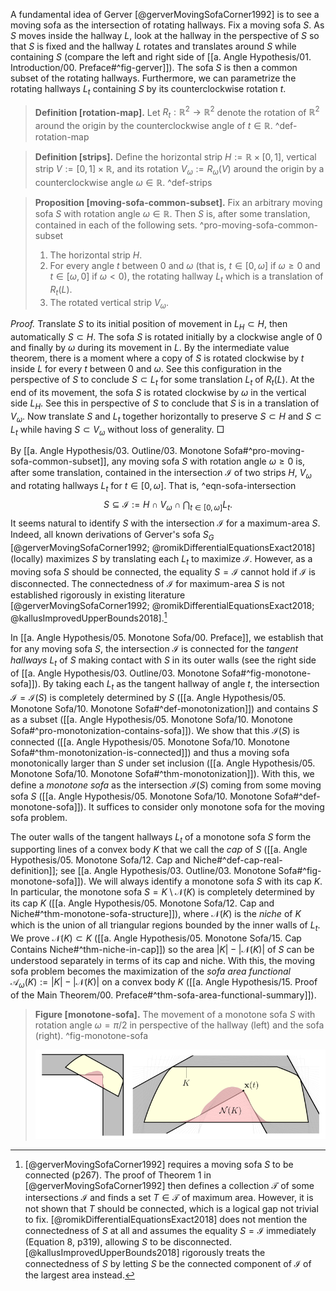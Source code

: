 A fundamental idea of Gerver [@gerverMovingSofaCorner1992] is to see a moving sofa as the intersection of rotating hallways. Fix a moving sofa $S$. As $S$ moves inside the hallway $L$, look at the hallway in the perspective of $S$ so that $S$ is fixed and the hallway $L$ rotates and translates around $S$ while containing $S$ (compare the left and right side of [[a. Angle Hypothesis/01. Introduction/00. Preface#^fig-gerver]]). The sofa $S$ is then a common subset of the rotating hallways. Furthermore, we can parametrize the rotating hallways $L_t$ containing $S$ by its counterclockwise rotation $t$.

> __Definition [rotation-map].__ Let $R_t : \mathbb{R}^2 \to \mathbb{R}^2$ denote the rotation of $\mathbb{R}^2$ around the origin by the counterclockwise angle of $t \in \mathbb{R}$. ^def-rotation-map

> __Definition [strips].__ Define the horizontal strip $H := \mathbb{R} \times [0, 1]$, vertical strip $V := [0, 1] \times \mathbb{R}$, and its rotation $V_\omega := R_\omega(V)$ around the origin by a counterclockwise angle $\omega \in \mathbb{R}$. ^def-strips

> __Proposition [moving-sofa-common-subset].__ Fix an arbitrary moving sofa $S$ with rotation angle $\omega \in \mathbb{R}$. Then $S$ is, after some translation, contained in each of the following sets. ^pro-moving-sofa-common-subset
> 
> 1. The horizontal strip $H$.
> 2. For every angle $t$ between $0$ and $\omega$ (that is, $t \in [0, \omega]$ if $\omega \geq 0$ and $t \in [\omega, 0]$ if $\omega < 0$), the rotating hallway $L_t$ which is a translation of $R_t(L)$.
> 3. The rotated vertical strip $V_\omega$.

_Proof._ Translate $S$ to its initial position of movement in $L_H \subset H$, then automatically $S \subset H$. The sofa $S$ is rotated initially by a clockwise angle of $0$ and finally by $\omega$ during its movement in $L$. By the intermediate value theorem, there is a moment where a copy of $S$ is rotated clockwise by $t$ inside $L$ for every $t$ between $0$ and $\omega$. See this configuration in the perspective of $S$ to conclude $S \subset L_t$ for some translation $L_t$ of $R_t(L)$. At the end of its movement, the sofa $S$ is rotated clockwise by $\omega$ in the vertical side $L_H$. See this in perspective of $S$ to conclude that $S$ is in a translation of $V_\omega$. Now translate $S$ and $L_t$ together horizontally to preserve $S \subset H$ and $S \subset L_t$ while having $S \subset V_\omega$ without loss of generality. □

By [[a. Angle Hypothesis/03. Outline/03. Monotone Sofa#^pro-moving-sofa-common-subset]], any moving sofa $S$ with rotation angle $\omega \geq 0$ is, after some translation, contained in the intersection $\mathcal{I}$ of two strips $H$, $V_\omega$ and rotating hallways $L_t$ for $t \in [0, \omega]$. That is, ^eqn-sofa-intersection
$$
S \subseteq \mathcal{I} := H \cap V_\omega \cap \bigcap_{t \in [0, \omega]} L_t.
$$
It seems natural to identify $S$ with the intersection $\mathcal{I}$ for a maximum-area $S$. Indeed, all known derivations of Gerver's sofa $S_G$ [@gerverMovingSofaCorner1992; @romikDifferentialEquationsExact2018] (locally) maximizes $S$ by translating each $L_t$ to maximize $\mathcal{I}$. However, as a moving sofa $S$ should be connected, the equality $S = \mathcal{I}$ cannot hold if $\mathcal{I}$ is disconnected. The connectedness of $\mathcal{I}$ for maximum-area $S$ is not established rigorously in existing literature [@gerverMovingSofaCorner1992; @romikDifferentialEquationsExact2018; @kallusImprovedUpperBounds2018].[^connectedness]

In [[a. Angle Hypothesis/05. Monotone Sofa/00. Preface]], we establish that for any moving sofa $S$, the intersection $\mathcal{I}$ is connected for the _tangent hallways_ $L_t$ of $S$ making contact with $S$ in its outer walls (see the right side of [[a. Angle Hypothesis/03. Outline/03. Monotone Sofa#^fig-monotone-sofa]]). By taking each $L_t$ as the tangent hallway of angle $t$, the intersection $\mathcal{I} = \mathcal{I}(S)$ is completely determined by $S$ ([[a. Angle Hypothesis/05. Monotone Sofa/10. Monotone Sofa#^def-monotonization]]) and contains $S$ as a subset ([[a. Angle Hypothesis/05. Monotone Sofa/10. Monotone Sofa#^pro-monotonization-contains-sofa]]). We show that this $\mathcal{I}(S)$ is connected ([[a. Angle Hypothesis/05. Monotone Sofa/10. Monotone Sofa#^thm-monotonization-is-connected]]) and thus a moving sofa monotonically larger than $S$ under set inclusion ([[a. Angle Hypothesis/05. Monotone Sofa/10. Monotone Sofa#^thm-monotonization]]). With this, we define a _monotone sofa_ as the intersection $\mathcal{I}(S)$ coming from some moving sofa $S$ ([[a. Angle Hypothesis/05. Monotone Sofa/10. Monotone Sofa#^def-monotone-sofa]]). It suffices to consider only monotone sofa for the moving sofa problem.

The outer walls of the tangent hallways $L_t$ of a monotone sofa $S$ form the supporting lines of a convex body $K$ that we call the _cap_ of $S$ ([[a. Angle Hypothesis/05. Monotone Sofa/12. Cap and Niche#^def-cap-real-definition]]; see [[a. Angle Hypothesis/03. Outline/03. Monotone Sofa#^fig-monotone-sofa]]). We will always identify a monotone sofa $S$ with its cap $K$. In particular, the monotone sofa $S = K \setminus \mathcal{N}(K)$ is completely determined by its cap $K$ ([[a. Angle Hypothesis/05. Monotone Sofa/12. Cap and Niche#^thm-monotone-sofa-structure]]), where $\mathcal{N}(K)$ is the _niche_ of $K$ which is the union of all triangular regions bounded by the inner walls of $L_t$. We prove $\mathcal{N}(K) \subset K$ ([[a. Angle Hypothesis/05. Monotone Sofa/15. Cap Contains Niche#^thm-niche-in-cap]]) so the area $|K| - |\mathcal{N}(K)|$ of $S$ can be understood separately in terms of its cap and niche. With this, the moving sofa problem becomes the maximization of the _sofa area functional_ $\mathcal{A}_{\omega}(K) := |K| - |\mathcal{N}(K)|$ on a convex body $K$ ([[a. Angle Hypothesis/15. Proof of the Main Theorem/00. Preface#^thm-sofa-area-functional-summary]]).

> __Figure [monotone-sofa].__ The movement of a monotone sofa $S$ with rotation angle $\omega = \pi/2$ in perspective of the hallway (left) and the sofa (right). ^fig-monotone-sofa
> 
> ![100%](images/monotone-sofa-combined.svg)

[^translation]: Technically, translating the moving sofa $S$ may invalidate the initial condition $S \subseteq L_H$. We will relax the full [[b. Upper Bound A1/10. Notations and conventions/00. Preface#^def-sofa]] of a moving sofa $S$ so that only some translation of $S$ is required to be movable from $L_H$ to $L_V$ inside $L$.

[^connectedness]: [@gerverMovingSofaCorner1992] requires a moving sofa $S$ to be connected (p267). The proof of Theorem 1 in [@gerverMovingSofaCorner1992] then defines a collection $\mathcal{T}$ of some intersections $\mathcal{I}$ and finds a set $T \in \mathcal{T}$ of maximum area. However, it is not shown that $T$ should be connected, which is a logical gap not trivial to fix. [@romikDifferentialEquationsExact2018] does not mention the connectedness of $S$ at all and assumes the equality $S = \mathcal{I}$ immediately (Equation 8, p319), allowing $S$ to be disconnected. [@kallusImprovedUpperBounds2018] rigorously treats the connectedness of $S$ by letting $S$ be the connected component of $\mathcal{I}$ of the largest area instead.